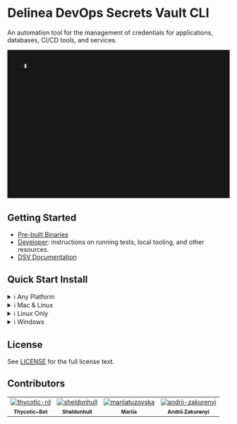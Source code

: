 # Delinea DevOps Secrets Vault CLI

An automation tool for the management of credentials for applications, databases, CI/CD tools, and services.

![landing-demo](docs/vhs/assets/landing-demo.gif)

## Getting Started

- [Pre-built Binaries][prebuilt-binaries]
- [Developer](docs/developer): instructions on running tests, local tooling, and other resources.
- [DSV Documentation](https://docs.delinea.com/dsv/current?ref=githubrepo)

## Quick Start Install

<details closed>
<summary>ℹ️ Any Platform</summary>

- Use with Docker.

  ![Docker Image Version (latest semver)](https://img.shields.io/docker/v/delineaxpm/dsv-cli?style=for-the-badge)

Examples:

```shell
# Make sure these files exists already so they aren't created by docker with the incorrect permissions
mkdir $HOME/.thy/
touch $HOME/.dsv.yml

# Use CLI and have the credentials mounted to home
docker run --rm -it \
    -v ${HOME}/.thy/:/home/nonroot/.thy/ \
    -v ${HOME}/.dsv.yml:/home/nonroot/.dsv.yml \
    dsv-cli:latest --version version
# Example reading config
docker run --rm -it \
    --user 65532 \
    -v ${HOME}/.thy/:/home/nonroot/.thy/ \
    -v ${HOME}/.dsv.yml:/home/nonroot/.dsv.yml \
    dsv-cli:latest cli-config read

# Wrap in a shell function for easier invoking via your zsh or bash profile.
function dsv() {
  docker run --rm -it \
      -v ${HOME}/.thy/:/home/nonroot/.thy/ \
      -v ${HOME}/.dsv.yml:/home/nonroot/.dsv.yml \
      dsv-cli:latest "$@"
}
```

- 🔨 Download from [prebuilt-binaries] manually.
- [Aquaproject][aqua-project]: `aqua generate 'DelineaXPM/dsv-cli' -i` and update your `aqua.yml` file.
- PowerShell Cross-Platform (pwsh) with console selector (move to directory in `$ENV:PATH` for it to be universally discoverable):

  ```powershell
  if (-not (Get-InstalledModule Microsoft.PowerShell.ConsoleGuiTools -ErrorAction SilentlyContinue))
  {
      Install-Module Microsoft.PowerShell.ConsoleGuiTools -Force -Confirm:$false -Scope CurrentUser
  }

  $json=(Invoke-WebRequest -ContentType 'application/json' -Uri 'https://s3.amazonaws.com/dsv.secretsvaultcloud.com/cli-version.json' -UseBasicParsing).Content | ConvertFrom-Json
  $download=$json.Links | get-member -Type NoteProperty | ForEach-Object {
  [pscustomobject]@{
      FileName = $_.Name
      DownloadLink = $json.Links.$($_.Name)
      OutFileName = ($json.Links.$($_.Name) -split '/')[-1]
  }} | Out-ConsoleGridView  -Title 'Delinea DevOps Secrets Vault CLI'
  $download | ForEach-Object { Invoke-WebRequest -Uri $_.DownloadLink -OutFile $_.OutFileName -UseBasicParsing }
  ```

</details>

<details closed>
<summary>ℹ️ Mac & Linux</summary>

## Mac & Linux

- [aqua-project] provides a binary tool manager similar to Brew.
- 🍺 Homebrew: `brew install DelineaXPM/tap/dsv-cli`.
  - Upgrade with: `brew update && brew upgrade dsv-cli`
- Via Go (this will take longer than a binary install since it will build it):
  - run:

```shell
go install github.com/DelineaXPM/dsv-cli@latest
mv $(go env GOPATH)/bin/dsv-cli $(go env GOPATH)/bin/dsv
echo "dsv is installed at: $(go env GOPATH)/bin"
echo "Add to your profile to ensure Go binaries are in path by using:\n\n"
echo "export PATH=\"\$(go env GOPATH)/bin:\${PATH}\"\n\n"
echo "Current DSV Binaries installed: \n$(which -a dsv)"
```

- Curl (requires Go installed):

  ```shell
  go install github.com/mikefarah/yq/v4@latest
  version=$(curl -sb -H "Accept: application/json" https://s3.amazonaws.com/dsv.secretsvaultcloud.com/cli-version.json | $(go env GOPATH)/bin/yq '.latest')
  echo "version: $version"
  curl -fSsl https://dsv.secretsvaultcloud.com/downloads/cli/$version/dsv-darwin-x64 -o dsv && chmod +x ./dsv && sudo mv ./dsv /usr/local/bin
  ```

- Curl (no Go required). Requires specifying the version:

  ```shell
  curl -fSsl https://dsv.secretsvaultcloud.com/downloads/cli/1.39.5/dsv-darwin-x64 -o dsv && chmod +x ./dsv && sudo mv ./dsv /usr/local/bin
  ```

> **note**: It is not required to install to `/usr/local/bin`. If you choose to install to another location you'll want to make sure it's added to your PATH for the tool to be found.

</details>

<details closed>
<summary>ℹ️ Linux Only</summary>

[![Get it from the Snap Store](https://snapcraft.io/static/images/badges/en/snap-store-black.svg)](https://snapcraft.io/dsv-cli)

- Via cli: `snap install dsv-cli`.
  - At this time add alias to your profile with: `alias dsv='dsv-cli', as the snap name is not aliased.
- Note: Snaps update automatically (4 times a day as the [default behavior as of 2023-01](https://snapcraft.io/docs/keeping-snaps-up-to-date)), but this can be run manually via `snap refresh`.

</details>

<details closed>
<summary>ℹ️ Windows</summary>

### Windows

- Scoop:
  - First time setup: `scoop bucket add DelineaXPM https://github.com/DelineaXPM/scoop-bucket.git`.
  - Install: `scoop install DelineaXPM/dsv-cli`.
  - Update: `scoop update DelineaXPM/dsv-cli`.
- Using curl in Windows PowerShell (for cross-platform pwsh see top section) and move to whatever directory you want:

  ```powershell
  $json=(Invoke-WebRequest -ContentType 'application/json' -Uri 'https://s3.amazonaws.com/dsv.secretsvaultcloud.com/cli-version.json' -UseBasicParsing).Content | ConvertFrom-Json
  # Change this to windows/386 if required to install x86.
  Invoke-WebRequest -Uri $json.links.'windows/amd64' -OutFile 'dsv.exe' -UseBasicParsing
  ```

</details>

## License

See [LICENSE](https://github.com/DelineaXPM/dsv-cli/blob/main/LICENSE) for the full license text.

## Contributors

<!-- prettier-ignore-start -->
<!-- markdownlint-disable -->

<!-- readme: collaborators,contributors -start -->
<table>
<tr>
    <td align="center">
        <a href="https://github.com/thycotic-rd">
            <img src="https://avatars.githubusercontent.com/u/45605025?v=4" width="100;" alt="thycotic-rd"/>
            <br />
            <sub><b>Thycotic-Bot</b></sub>
        </a>
    </td>
    <td align="center">
        <a href="https://github.com/sheldonhull">
            <img src="https://avatars.githubusercontent.com/u/3526320?v=4" width="100;" alt="sheldonhull"/>
            <br />
            <sub><b>Sheldonhull</b></sub>
        </a>
    </td>
    <td align="center">
        <a href="https://github.com/mariiatuzovska">
            <img src="https://avatars.githubusercontent.com/u/41679258?v=4" width="100;" alt="mariiatuzovska"/>
            <br />
            <sub><b>Mariia</b></sub>
        </a>
    </td>
    <td align="center">
        <a href="https://github.com/andrii-zakurenyi">
            <img src="https://avatars.githubusercontent.com/u/85106843?v=4" width="100;" alt="andrii-zakurenyi"/>
            <br />
            <sub><b>Andrii Zakurenyi</b></sub>
        </a>
    </td></tr>
</table>
<!-- readme: collaborators,contributors -end -->

<!-- markdownlint-restore -->
<!-- prettier-ignore-end -->

[prebuilt-binaries]: https://dsv.secretsvaultcloud.com/downloads
[aqua-project]: https://aquaproj.github.io/
